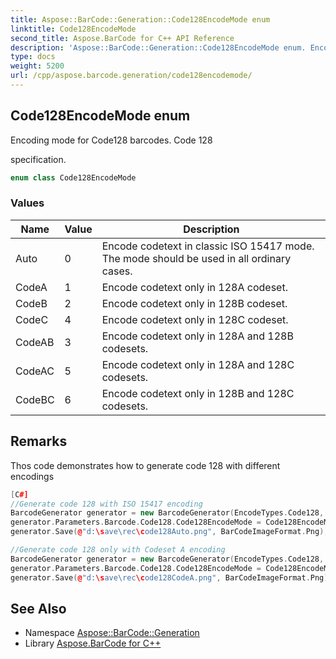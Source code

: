 ```yaml
---
title: Aspose::BarCode::Generation::Code128EncodeMode enum
linktitle: Code128EncodeMode
second_title: Aspose.BarCode for C++ API Reference
description: 'Aspose::BarCode::Generation::Code128EncodeMode enum. Encoding mode for Code128 barcodes. Code 128specification in C++.'
type: docs
weight: 5200
url: /cpp/aspose.barcode.generation/code128encodemode/
---
```

## Code128EncodeMode enum


Encoding mode for Code128 barcodes. Code 128

specification.

```cpp
enum class Code128EncodeMode
```

### Values

| Name | Value | Description |
| --- | --- | --- |
| Auto | 0 | Encode codetext in classic ISO 15417 mode. The mode should be used in all ordinary cases. |
| CodeA | 1 | Encode codetext only in 128A codeset. |
| CodeB | 2 | Encode codetext only in 128B codeset. |
| CodeC | 4 | Encode codetext only in 128C codeset. |
| CodeAB | 3 | Encode codetext only in 128A and 128B codesets. |
| CodeAC | 5 | Encode codetext only in 128A and 128C codesets. |
| CodeBC | 6 | Encode codetext only in 128B and 128C codesets. |

## Remarks


Thos code demonstrates how to generate code 128 with different encodings 
```cpp
[C#]
//Generate code 128 with ISO 15417 encoding
BarcodeGenerator generator = new BarcodeGenerator(EncodeTypes.Code128, "ABCD1234567890");
generator.Parameters.Barcode.Code128.Code128EncodeMode = Code128EncodeMode.Auto;
generator.Save(@"d:\save\rec\code128Auto.png", BarCodeImageFormat.Png);

//Generate code 128 only with Codeset A encoding
BarcodeGenerator generator = new BarcodeGenerator(EncodeTypes.Code128, "ABCD1234567890");
generator.Parameters.Barcode.Code128.Code128EncodeMode = Code128EncodeMode.CodeA;
generator.Save(@"d:\save\rec\code128CodeA.png", BarCodeImageFormat.Png);
```

## See Also

* Namespace [Aspose::BarCode::Generation](../)
* Library [Aspose.BarCode for C++](../../)
